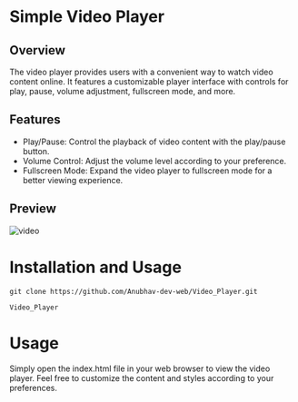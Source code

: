 # Simple Video Player

## Overview

<p>The video player provides users with a convenient way to watch video content online. It features a customizable player interface with controls for play, pause, volume adjustment, fullscreen mode, and more.</p>


## Features

* Play/Pause: Control the playback of video content with the play/pause button.
* Volume Control: Adjust the volume level according to your preference.
* Fullscreen Mode: Expand the video player to fullscreen mode for a better viewing experience.

## Preview
![video](https://github.com/Anubhav-dev-web/Video_Player/assets/80172002/029609ac-52bd-4cf5-a45c-8cfb64c02518)


# Installation and Usage


```
git clone https://github.com/Anubhav-dev-web/Video_Player.git

Video_Player

```

# Usage
Simply open the index.html file in your web browser to view the video player. Feel free to customize the content and styles according to your preferences.
